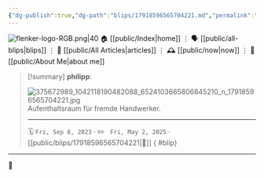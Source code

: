 ```yaml
---
{"dg-publish":true,"dg-path":"blips/17918596565704221.md","permalink":"/blips/17918596565704221/","title":"philipp on instagram @ 2023-09-08"}
---
```



<div class="transclusion internal-embed is-loaded"><div class="markdown-embed">




![flenker-logo-RGB.png|40](/img/user/attachments/flenker-logo-RGB.png)
🏠 [[public/Index\|home]]  ⋮ 🗣️ [[public/all-blips\|blips]] ⋮  📝 [[public/All Articles\|articles]]  ⋮ 🕰️ [[public/now\|now]] ⋮ 🪪 [[public/About Me\|about me]]


</div></div>


> [!summary] **philipp**:
>
> ![375672989_1042118190482088_6524103665806845210_n_17918596565704221.jpg](/img/user/attachments/375672989_1042118190482088_6524103665806845210_n_17918596565704221.jpg)
> Aufenthaltsraum für fremde Handwerker.
> - - -
>
> 🗓️ <code>Fri, Sep 8, 2023</code>  · ✏️ <code> Fri, May 2, 2025</code>  · [[public/blips/17918596565704221\|🔗]]
{ #blip}


- - -

 👾

